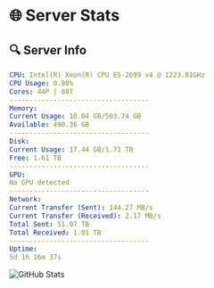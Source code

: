 # 🌐 Server Stats
## 🔍 Server Info
```yaml
CPU: Intel(R) Xeon(R) CPU E5-2699 v4 @ 1223.81GHz
CPU Usage: 0.90%
Cores: 44P | 88T
-----------------------------------
Memory:
Current Usage: 10.04 GB/503.74 GB
Available: 490.36 GB
-----------------------------------
Disk:
Current Usage: 17.44 GB/1.71 TB
Free: 1.61 TB
-----------------------------------
GPU:
No GPU detected
-----------------------------------
Network:
Current Transfer (Sent): 144.27 MB/s
Current Transfer (Received): 2.17 MB/s
Total Sent: 51.07 TB
Total Received: 1.01 TB
-----------------------------------
Uptime:
5d 1h 16m 37s
```
![GitHub Stats](https://img.shields.io/badge/Updated-2025-02-12_23:59:55-blue)